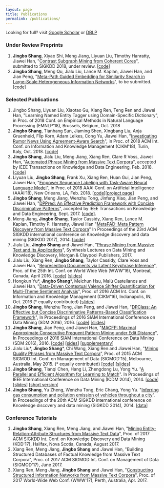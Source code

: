 ```yaml
---
layout: page
title: Publications
permalink: /publications/
---
```

Looking for full? visit [Google Scholar](https://scholar.google.com/citations?user=0SkFI4MAAAAJ&hl=en) or [DBLP](http://dblp.uni-trier.de/pers/hd/s/Shang:Jingbo)

### Under Review Preprints

1.   **Jingbo Shang**, Xiyao Shi, Meng Jiang, Liyuan Liu, Timothy Hanratty, Jiawei Han, "[Contrast Subgraph Mining from Coherent Cores](https://arxiv.org/abs/1802.06189)", submitted to SIGKDD 2018, under review. [[code](https://github.com/shangjingbo1226/ContrastSubgraphMining)]
1.   **Jingbo Shang**, Meng Qu, Jialu Liu, Lance M. Kaplan, Jiawei Han, and Jian Peng, "[Meta-Path Guided Embedding for Similarity Search in Large-Scale Heterogeneous Information Networks](https://arxiv.org/abs/1610.09769)", to be submitted. [[code](https://github.com/shangjingbo1226/ESim)]

### Selected Publications

1. Jingbo Shang, Liyuan Liu, Xiaotao Gu, Xiang Ren, Teng Ren and Jiawei Han, "Learning Named Entity Tagger using Domain-Specific Dictionary", in Proc. of 2018 Conf. on Empirical Methods in Natural Language Processing (EMNLP'18), Brussels, Belgium, Oct. 2018
1.   **Jingbo Shang**, Tianhang Sun, Jiaming Shen, Xingbang Liu, Anja Gruenheid, Flip Korn, Adam Lelkes, Cong Yu, Jiawei Han, "[Investigating Rumor News Using Agreement-Aware Search](https://arxiv.org/abs/1802.07398)", in Proc. of 2018 ACM Int. Conf. on Information and Knowledge Management (CIKM'18), Turin, Italy, Oct. 2018. [[code](https://github.com/shangjingbo1226/Maester)]
1.   **Jingbo Shang**, Jialu Liu, Meng Jiang, Xiang Ren, Clare R Voss, Jiawei Han, "[Automated Phrase Mining from Massive Text Corpora](https://arxiv.org/abs/1702.04457)", accepted by IEEE Transactions on Knowledge and Data Engineering, Feb. 2018. [[code](https://github.com/shangjingbo1226/AutoPhrase)]
1.   Liyuan Liu, **Jingbo Shang**, Frank Xu, Xiang Ren, Huan Gui, Jian Peng, Jiawei Han, "[Empower Sequence Labeling with Task-Aware Neural Language Model](https://arxiv.org/abs/1709.04109)", in Proc. of 2018 AAAI Conf. on Artificial Intelligence (AAAI'18), New Orleans, LA, Feb. 2018. [[code](https://github.com/LiyuanLucasLiu/LM-LSTM-CRF)][[project page](https://liyuanlucasliu.github.io/LM-LSTM-CRF/)]
1.  **Jingbo Shang**, Meng Jiang, Wenzhu Tong, Jinfeng Xiao, Jian Peng, and Jiawei Han, "[DPPred: An Effective Prediction Framework with Concise Discriminative Patterns](https://arxiv.org/abs/1610.09778)", accepted by IEEE Transactions on Knowledge and Data Engineering, Sept. 2017. [[code](https://github.com/shangjingbo1226/DPPred)].
1. Meng Jiang, **Jingbo Shang**, Taylor Cassidy, Xiang Ren, Lance M. Kaplan, Timothy P. Hanratty, Jiawei Han "[MetaPAD: Meta Pattern Discovery from Massive Text Corpora](https://arxiv.org/abs/1703.04213)" In Proceedings of the 23rd ACM SIGKDD international conference on Knowledge discovery and data mining (SIGKDD 2017), 2014. [[code](https://github.com/mjiang89/MetaPAD)]
1.   Jialu Liu, **Jingbo Shang** and Jiawei Han, "[Phrase Mining from Massive Text and Its Applications](http://www.morganclaypool.com/doi/abs/10.2200/S00759ED1V01Y201702DMK013)", Synthesis Lectures on Data Mining and Knowledge Discovery, Morgan & Claypool Publishers, 2017.
1.   Jialu Liu, Xiang Ren, **Jingbo Shang**, Taylor Cassidy, Clare Voss and Jiawei Han, "[Representing Documents via Latent Keyphrase Inference](http://shang7.web.engr.illinois.edu/paper/www2016-liu.pdf)", Proc. of the 25th Int. Conf. on World Wide Web (WWW'16), Montreal, Canada, April 2016. [[code](https://github.com/remenberl/Latent-Keyphrase-Inference)] [[slides](http://shang7.web.engr.illinois.edu/paper/www2016-liu-slides.pdf)]
1.   Hongkun Yu\*, **Jingbo Shang**\*, Meichun Hsu, Malú Castellanos and Jiawei Han, "[Data-Driven Contextual Valence Shifter Quantification for Multi-Theme Sentiment Analysis](http://shang7.web.engr.illinois.edu/papers/MTSA.pdf)", Proc. of 2016 ACM Int. Conf. on Information and Knowledge Management (CIKM'16), Indianapolis, IN, Oct. 2016 (\* equally contributed) [[slides](http://shang7.web.engr.illinois.edu/slides/MTSA-slides.pdf)]
1.   **Jingbo Shang**, Wenzhu Tong, Jian Peng, and Jiawei Han, "[DPClass: An Effective but Concise Discriminative Patterns-Based Classification Framework](http://shang7.web.engr.illinois.edu/papers/DPClass.pdf)", In Proceedings of 2016 SIAM International Conference on Data Mining (SDM 2016), 2016. [[code](https://github.com/shangjingbo1226/DPClass)] [[slides](http://shang7.web.engr.illinois.edu/slides/SDM16-DPClass.pdf)]
1.   **Jingbo Shang**, Jian Peng, and Jiawei Han, "[MACFP: Maximal Approximate Consecutive Frequent Pattern Mining under Edit Distance](http://shang7.web.engr.illinois.edu/papers/MACFP.pdf)", In Proceedings of 2016 SIAM International Conference on Data Mining (SDM 2016), 2016. [[code](https://github.com/shangjingbo1226/MACFP)] [[sides](http://shang7.web.engr.illinois.edu/slides/SDM16-MACFP.pdf)] [[supplementary](http://shang7.web.engr.illinois.edu/papers/MACFP-Supplementary.pdf)]
1.   Jialu Liu\*, **Jingbo Shang**\*, Chi Wang, Xiang Ren and Jiawei Han, "[Mining Quality Phrases from Massive Text Corpora](http://hanj.cs.illinois.edu/pdf/sigmod15_jliu.pdf)”, Proc. of 2015 ACM SIGMOD Int. Conf. on Management of Data (SIGMOD'15), Melbourne, Australia, May 2015. (\* equally contributed) [[code](https://github.com/shangjingbo1226/SegPhrase)] [[slides](https://www.dropbox.com/s/d9apctfooa2a6ve/sigmod2015-liu-slides.pdf?dl=1)]
1.   **Jingbo Shang**, Tianqi Chen, Hang Li, Zhengdong Lu, Yong Yu. "[A Parallel and Efficient Algorithm for Learning to Match](https://arxiv.org/abs/1410.6414)". In Proceedings of IEEE International Conference on Data Mining (ICDM 2014), 2014. [[code](https://github.com/shangjingbo1226/PL2M)] [[slides](http://shang7.web.engr.illinois.edu/slides/pl2match-slides.pdf)] [[short version](http://shang7.web.engr.illinois.edu/papers/pl2match.pdf)]
1.   **Jingbo Shang**, Yu Zheng, Wenzhu Tong, Eric Chang, Yong Yu. "[Inferring gas consumption and pollution emission of vehicles throughout a city](http://shang7.web.engr.illinois.edu/papers/GasConsumption.pdf)". In Proceedings of the 20th ACM SIGKDD international conference on Knowledge discovery and data mining (SIGKDD 2014), 2014. [[data](http://shang7.web.engr.illinois.edu/papers/GasConsumption-data-description.pdf)]

### Conference Tutorials

1.   **Jingbo Shang**, Xiang Ren, Meng Jiang, and Jiawei Han, "[Mining Entity-Relation-Attribute Structures from Massive Text Data](/2017-08-11-kdd-tutorial/)", Proc. of 2017 ACM SIGKDD Int. Conf. on Knowledge Discovery and Data Mining (KDD'17), Halifax, Nova Scotia, Canada, August 2017.
1.   Xiang Ren, Meng Jiang, **Jingbo Shang** and Jiawei Han, "Building Structured Databases of Factual Knowledge from Massive Text Corpora", Proc. of 2017 ACM SIGMOD Int. Conf. on Management of Data (SIGMOD'17), June 2017.
1.   Xiang Ren, Meng Jiang, **Jingbo Shang** and Jiawei Han, "[Constructing Structured Information Networks from Massive Text Corpora](http://xren7.web.engr.illinois.edu/www17tutorial.html)", Proc. of 2017 World-Wide Web Conf. (WWW'17), Perth, Australia, Apr. 2017.
